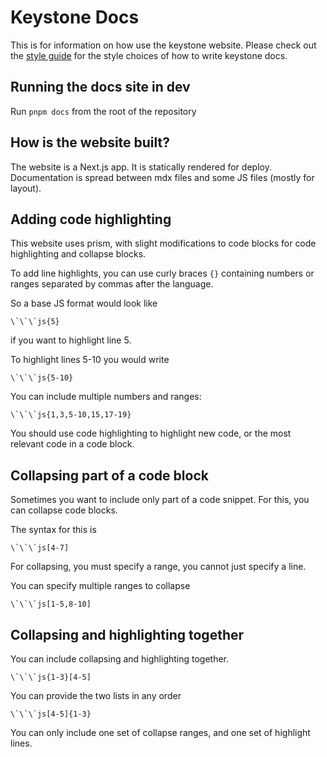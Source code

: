 # Keystone Docs

This is for information on how use the keystone website. Please check out the [style guide](../STYLE_GUIDE.md) for the style choices of how to write keystone docs.

## Running the docs site in dev

Run `pnpm docs` from the root of the repository

## How is the website built?

The website is a Next.js app. It is statically rendered for deploy. Documentation is spread between mdx files and some JS files (mostly for layout).

## Adding code highlighting

This website uses prism, with slight modifications to code blocks for code highlighting and collapse blocks.

To add line highlights, you can use curly braces `{}` containing numbers or ranges separated by commas after the language.

So a base JS format would look like

```
\`\`\`js{5}
```

if you want to highlight line 5.

To highlight lines 5-10 you would write

```
\`\`\`js{5-10}
```

You can include multiple numbers and ranges:

```
\`\`\`js{1,3,5-10,15,17-19}
```

You should use code highlighting to highlight new code, or the most relevant code in a code block.

## Collapsing part of a code block

Sometimes you want to include only part of a code snippet. For this, you can collapse code blocks.

The syntax for this is

```
\`\`\`js[4-7]
```

For collapsing, you must specify a range, you cannot just specify a line.

You can specify multiple ranges to collapse

```
\`\`\`js[1-5,8-10]
```

## Collapsing and highlighting together

You can include collapsing and highlighting together.

```
\`\`\`js{1-3}[4-5]
```

You can provide the two lists in any order

```
\`\`\`js[4-5]{1-3}
```

You can only include one set of collapse ranges, and one set of highlight lines.
